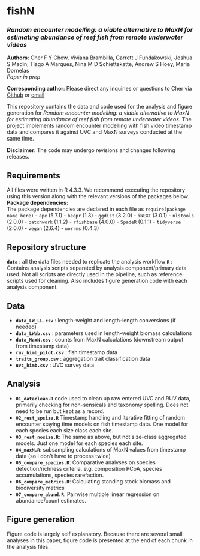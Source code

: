 
# fishN
### _Random encounter modelling: a viable alternative to MaxN for estimating abundance of reef fish from remote underwater videos_ 

**Authors**: Cher F Y Chow, Viviana Brambilla, Garrett J Fundakowski, Joshua S Madin, Tiago A Marques, Nina M D Schiettekatte, Andrew S Hoey, Maria Dornelas  
_Paper in prep_

**Corresponding author**: Please direct any inquiries or questions to Cher via [Github](https://github.com/cherfychow) or [email](mailto:cher.fyc@gmail.com)    
  
This repository contains the data and code used for the analysis and figure generation for _Random encounter modelling: a viable alternative to MaxN for estimating abundance of reef fish from remote underwater videos_. The project implements random encounter modelling with fish video timestamp data and compares it against UVC and MaxN surveys conducted at the same time. 
  
**Disclaimer**: The code may undergo revisions and changes following releases.

## Requirements
All files were written in R 4.3.3. We recommend executing the repository using this version along with the relevant versions of the packages below.  
**Package dependencies:**  
The package dependencies are declared in each file as `require(package name here)`
    - `ape` (5.7.1)
    - `beepr` (1.3)
    - `ggdist` (3.2.0)
    - `iNEXT` (3.0.1)
    - `nlstools` (2.0.0)
    - `patchwork` (1.1.2)
    - `rfishbase` (4.0.0)
    - `SpadeR` (0.1.1)
    - `tidyverse` (2.0.0)
    - `vegan` (2.6.4)
    - `worrms` (0.4.3)

## Repository structure
**`data`** : all the data files needed to replicate the analysis workflow
**`R`** : Contains analysis scripts separated by analysis component/primary data used. Not all scripts are directly used in the pipeline, such as reference scripts used for cleaning. Also includes figure generation code with each analysis component.

## Data
- **`data_LW_LL.csv`** :  length-weight and length-length conversions (if needed)
- **`data_LWab.csv`** :  parameters used in length-weight biomass calculations
- **`data_MaxN.csv`** :  counts from MaxN calculations (downstream output from timestamp data)
- **`ruv_himb_pilot.csv`** :  fish timestamp data
- **`traits_group.csv`** :  aggregation trait classification data
- **`uvc_himb.csv`** :  UVC survey data

## Analysis

- **`01_dataclean.R`** code used to clean up raw entered UVC and RUV data, primarily checking for non-sensicals and taxonomy spelling. Does not need to be run but kept as a record.
- **`02_rest_spsize.R`** Timestamp handling and iterative fitting of random encounter staying time models on fish timestamp data. One model for each species each size class each site.
- **`03_rest_nosize.R`**: The same as above, but not size-class aggregated models. Just one model for each species each site.
- **`04_maxN.R`**: subsampling calculations of MaxN values from timestamp data (so I don't have to process twice)
- **`05_compare_species.R`**: Comparative analyses on species detection/richness criteria, e.g. composition PCoA, species accumulations, species rarefaction.
- **`06_compare_metrics.R`**: Calculating standing stock biomass and biodiversity metrics
- **`07_compare_abund.R`**: Pairwise multiple linear regression on abundance/count estimates.


## Figure generation
Figure code is largely self explanatory. Because there are several small analyses in this paper, figure code is presented at the end of each chunk in the analysis files.
